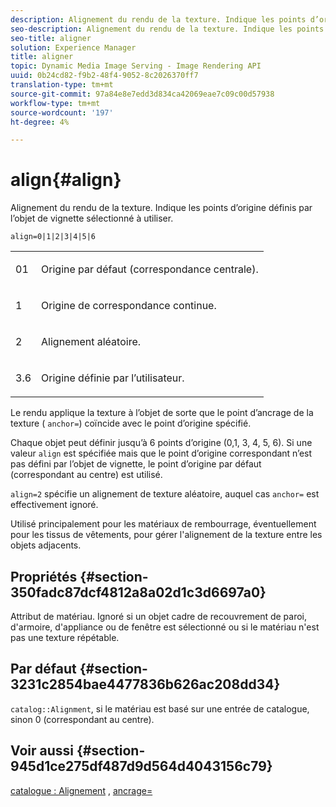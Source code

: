 ```yaml
---
description: Alignement du rendu de la texture. Indique les points d’origine définis par l’objet de vignette sélectionné à utiliser.
seo-description: Alignement du rendu de la texture. Indique les points d’origine définis par l’objet de vignette sélectionné à utiliser.
seo-title: aligner
solution: Experience Manager
title: aligner
topic: Dynamic Media Image Serving - Image Rendering API
uuid: 0b24cd82-f9b2-48f4-9052-8c2026370ff7
translation-type: tm+mt
source-git-commit: 97a84e8e7edd3d834ca42069eae7c09c00d57938
workflow-type: tm+mt
source-wordcount: '197'
ht-degree: 4%

---
```



# align{#align}

Alignement du rendu de la texture. Indique les points d’origine définis par l’objet de vignette sélectionné à utiliser.

`align=0|1|2|3|4|5|6`

<table id="simpletable_D15233999E35488EB2F933BD72798E2F"> 
 <tr class="strow"> 
  <td class="stentry"> <p>01 </p></td> 
  <td class="stentry"> <p>Origine par défaut (correspondance centrale). </p></td> 
 </tr> 
 <tr class="strow"> 
  <td class="stentry"> <p>1 </p></td> 
  <td class="stentry"> <p>Origine de correspondance continue. </p></td> 
 </tr> 
 <tr class="strow"> 
  <td class="stentry"> <p>2 </p></td> 
  <td class="stentry"> <p>Alignement aléatoire. </p></td> 
 </tr> 
 <tr class="strow"> 
  <td class="stentry"> <p>3.6 </p></td> 
  <td class="stentry"> <p>Origine définie par l’utilisateur. </p></td> 
 </tr> 
</table>

Le rendu applique la texture à l’objet de sorte que le point d’ancrage de la texture ( `anchor=`) coïncide avec le point d’origine spécifié.

Chaque objet peut définir jusqu’à 6 points d’origine (0,1, 3, 4, 5, 6). Si une valeur `align` est spécifiée mais que le point d’origine correspondant n’est pas défini par l’objet de vignette, le point d’origine par défaut (correspondant au centre) est utilisé.

`align=2` spécifie un alignement de texture aléatoire, auquel cas  `anchor=` est effectivement ignoré.

Utilisé principalement pour les matériaux de rembourrage, éventuellement pour les tissus de vêtements, pour gérer l&#39;alignement de la texture entre les objets adjacents.

## Propriétés {#section-350fadc87dcf4812a8a02d1c3d6697a0}

Attribut de matériau. Ignoré si un objet cadre de recouvrement de paroi, d&#39;armoire, d&#39;appliance ou de fenêtre est sélectionné ou si le matériau n&#39;est pas une texture répétable.

## Par défaut {#section-3231c2854bae4477836b626ac208dd34}

`catalog::Alignment`, si le matériau est basé sur une entrée de catalogue, sinon 0 (correspondant au centre).

## Voir aussi {#section-945d1ce275df487d9d564d4043156c79}

[catalogue : Alignement](../../../../../ir-api/material-cat/image-rendering-api-ref/c-ir-material-catalog/c-ir-material-data-reference/r-ir-alignment.md#reference-e52152e8dc244d0aa13b40c615d0f399) ,  [ancrage=](../../../../../ir-api/http-protocol/image-rendering-api-ref/c-ir-http-protocol-ref/c-ir-http-protocol-command-reference/r-ir-http-anchor.md#reference-d53923d785c9442997dc7f2199524c26)
